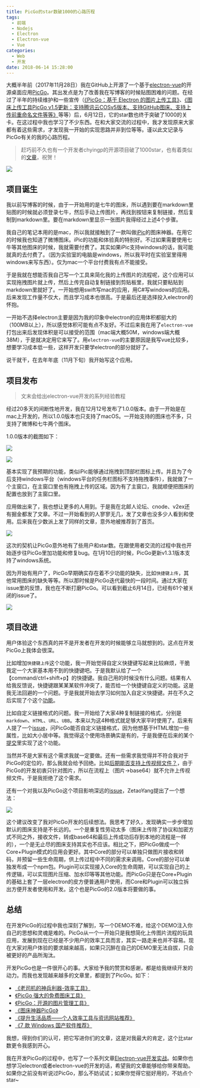 ```yaml
---
title: PicGo的star数破1000的心路历程
tags: 
  - 前端
  - Nodejs
  - Electron
  - Electron-vue
  - Vue
categories:
  - Web
  - 开发
date: 2018-06-14 15:28:00
---
```

大概半年前（2017年11月28日）我在GitHub上开源了一个基于[electron-vue](https://github.com/SimulatedGREG/electron-vue)的开源桌面应用[PicGo](https://github.com/Molunerfinn/PicGo)。其出发点是为了改善我在写博客的时候贴图困难的问题。在经过了半年的持续维护和一些宣传（[《PicGo：基于 Electron 的图片上传工具》](https://sspai.com/post/42310)、[《图床上传工具PicGo v1.5更新：支持腾讯云COSv5版本、支持GitHub图床、支持上传前重命名文件等等》](https://sspai.com/post/44495)等等）后，6月12日，它的star数也终于突破了1000的关卡。在这过程中我也学习了不少东西。在和大家交流的过程中，我才发现原来大家都有着这些需求，才发现我一开始的实现思路并非到位等等。谨以此文记录与PicGo有关的我的心路历程。

> 赶巧前不久也有一个开发者chyingp的开源项目破了1000star，也有着类似的[文章](https://juejin.im/post/5b1717a86fb9a01e3e5ce540)，祝贺！

![](https://ws1.sinaimg.cn/large/8700af19ly1fs892cewamj21ks0emq5n.jpg)

<!--more -->

## 项目诞生

我以前写博客的时候，由于一开始用的是七牛的图床，所以遇到要在markdown里贴图的时候就必须登录七牛，然后手动上传图片，再找到按钮来复制链接，然后复制到markdown里。要在markdown里显示一张图片我得经过上述4个步骤。

我自己的笔记本用的是mac，所以我就接触到了一款叫做[iPic](https://toolinbox.net/iPic/)的图床神器。在用它的时候我也知道了微博图床。iPic的功能和体验真的特别好。不过如果需要使用七牛等其他图床的时候，我就需要付费了。其实如果iPic支持windows的话，我可能就真的去付费了。（因为实验室的电脑是windows，所以我平时在实验室里得用windows来写东西）。仅为mac一个平台付费我有点不能接受。

于是我就在想能否我自己写一个工具来简化我的上传图片的流程呢，这个应用可以实现拖拽图片就上传，然后上传完自动复制链接到剪贴板里，我就只要粘贴到markdown里就好了。一开始想用swift写mac的应用，用C#写windows的应用。后来发现工作量不仅大，而且学习成本也很高。于是最后还是选择投入electron的怀抱。

一开始不选择electron主要是因为我的印象中electron的应用体积都挺大的（100MB以上），所以感觉体积可能有点不友好。不过后来我在用了`electron-vue`打包出来后发现体积是可以接受的范围（mac端大概50M，windows端大概38M），于是就决定用它来写了。用`electron-vue`的主要原因是我写vue比较多，想要学习成本低一些，这样开发只要学electron的部分就好了。

说干就干，在去年年底（11月下旬）我开始写这个应用。

## 项目发布

> 文末会给出electron-vue开发的系列经验教程

经过20多天的间断性地开发，我在12月12号发布了1.0.0版本。由于一开始是在mac上开发的，所以1.0.0版本也只支持了macOS。一开始支持的图床也不多，只支持了微博和七牛两个图床。

1.0.0版本的截图如下：

![](https://user-images.githubusercontent.com/12621342/34242310-b5056510-e655-11e7-8568-60ffd4f71910.gif)

![](https://user-images.githubusercontent.com/12621342/34242857-d177930a-e658-11e7-9688-7405851dd5e5.gif)

基本实现了我预期的功能，类似iPic能够通过拖拽到顶部栏图标上传。并且为了今后支持windows平台（windows平台的任务栏图标不支持拖拽事件），我就做了一个主窗口，在主窗口里也有拖拽上传的区域。因为有了主窗口，我就顺便把图床的配置也放到了主窗口里。

应用做出来了，我也想让更多的人用到。于是我在北邮人论坛、cnode、v2ex还有掘金都发了文章。不过一开始看到的人寥寥无几，发了文章也没多少人看到和使用。后来我在少数派上发了同样的文章，意外地被推荐到了首页。

![](https://ws1.sinaimg.cn/large/8700af19ly1fmvr6uah8rj21z20vk7wh)

这次的契机让PicGo意外地有了些用户和star数。在跟使用者交流的过程中我也开始逐步往PicGo里加功能和修复bug。在1月10日的时候，PicGo更新v1.3.1版本支持了windows系统。

因为开始有用户了，PicGo早期确实存在着不少功能的缺失，比如`快捷键上传`，其他常用图床的缺失等等。所以那时候是PicGo迭代最快的一段时间。通过大家在issue里的反馈，我也在不断打磨PicGo。可以看到截止6月14日，已经有61个被关闭的issue了。

![](https://i.loli.net/2018/06/14/5b2223c52853f.png)

## 项目改进

用户体验这个东西真的并不是开发者在开发的时候能够立马就想到的。这点在开发PicGo上我体会很深。

比如增加`快捷键上传`这个功能，我一开始觉得自定义快捷键写起来比较麻烦，干脆我定一个大家基本用不到的快捷键吧。于是我默认给了一个【command/ctrl+shift+p】的快捷键。我自己用的时候没有什么问题。结果有人给我反馈说，快捷键跟某某某软件冲突了，能否给一个快捷键自定义的功能。这是我无法回避的一个问题。于是我就开始去学习如何加入自定义快捷键。并在不久之后实现了个这个[功能](https://github.com/Molunerfinn/PicGo/commit/37a784225e90c9d115367f056957dac88ebcf816)。

比如自定义链接格式的问题。我一开始给了大家4种复制链接的格式，分别是`markdown`、`HTML`、`URL`、`UBB`。本来以为这4种格式就足够大家平时使用了。后来有人提了一个[issue](https://github.com/Molunerfinn/PicGo/issues/25)，问PicGo能否自定义链接格式，因为他想基于HTML增加一些属性，比如大小居中等。我觉得这个使用场景确实是有的，于是我便在后来的某个[提交](https://github.com/Molunerfinn/PicGo/commit/4010a09fe48d8109456c3c1b37695f177336f2e4)里实现了这个功能。

当然并不是大家有这个需求我就一定要做。还有一些需求我觉得并不符合我对于PicGo的定位的，那么我就会给予回绝。比如[后期能否支持上传视频文件？](https://github.com/Molunerfinn/PicGo/issues/53)，由于PicGo的开发初衷只针对图片，所以在流程上（图片->base64）就不允许上传视频文件。于是我拒绝了这个需求。

还有一个对我以及PicGo这个项目影响深远的[issue](https://github.com/Molunerfinn/PicGo/issues/26)，ZetaoYang提出了一个想法：

![](https://i.loli.net/2018/06/14/5b2228f31219a.png)

这个建议改变了我对PicGo开发的后续想法。我思考了好久，发现确实一步步增加默认的图床支持是不长远的。一个是重复性劳动太多（图床上传除了协议和加密方式不同之外，接收文件，转成base64和最后上传成功后存到本地的流程是一样的），一个是无止尽的图床支持其实也不应该。相比之下，把PicGo做成一个Core+Plugin模式的应用会更好。其中Core的部分可以单独只做图片接收和转码，并预留一些生命周期，供上传过程中不同的需求来调用。Core的部分可以单独发布成一个npm包。Plugin可以实现接入Core的生命周期，可以实现自己的上传逻辑，可以实现图片压缩、加水印等等其他功能。而PicGo只是在Core+Plugin的基础上套了一层electron的皮方便普通用户使用，而Core和Plugin可以独立拆出方便开发者使用和开发。这个也是PicGo的2.0版本将要做的事。

## 总结

在开发PicGo的过程中我也深刻了解到，写一个DEMO不难，给这个DEMO注入你自己的思想和灵魂是难的。PicGo从一个一开始只是我想简化上传图片流程的玩具应用，发展到现在已经是不少用户的效率工具而言，其实一路走来也并不容易。现在大家对用户体验的要求越来越高，如果只沉醉在自己的DEMO里无法自拔，只会被更好的产品所淘汰。

开发PicGo也是一件很开心的事。大家给予我的赞赏和感谢，都是给我继续开发的动力。而我也发现越来越多的文章里，都提到了PicGo。如下：

- [《老司机的神兵利器-效率工具》](https://juejin.im/post/5af0021e518825671547926e)
- [《PicGo 强大的免费图床工具》](https://imwyc.com/picgo/)
- [《PicGo：开源的图片管理工具》](https://lai.yuweining.cn/archives/2035/)
- [《图床神器PicGo》](https://blog.csdn.net/weixin_39200308/article/details/80644336)
- [《提升生活品质——个人效率工具与资讯网站推荐》](https://zhuanlan.zhihu.com/p/37873730)
- [《7 款 Windows 国产软件推荐》](https://sspai.com/post/44150)

我想，得到你们的认可，把它写进你们的文章，这是对我最大的肯定，这个比star数更令我感到开心。

我在开发PicGo的过程中，也写了一个系列文章[Electron-vue开发实战](https://molunerfinn.com/tags/Electron-vue/)。如果你也想学习electron或者electron-vue的开发的话，希望我的文章能够给你带来帮助。如果你之前没有听说过PicGo，那么不妨试试；如果你觉得它挺好用的，不妨点个star~